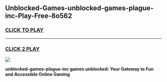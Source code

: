 
## Unblocked-Games-unblocked-games-plague-inc-Play-Free-8o562
<h3>
<a href="https://premium76.site?title=unblocked-games-plague-inc&ref=15A">CLICK TO PLAY</a></h3>
<hr>

<h3>
<a href="https://premium76.site?title=unblocked-games-plague-inc&ref=15A">CLICK 2 PLAY</a>
  
</h3>

<a href="https://premium76.site?title=unblocked-games-plague-inc&ref=15A"><img src="https://clearcache.store/games.png"></a>


**unblocked-games-plague-inc games unblocked: Your Gateway to Fun and Accessible Online Gaming**
